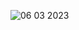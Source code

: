 ![06 03 2023](https://user-images.githubusercontent.com/125463515/223667903-cefa4f36-ac36-45bf-8531-7ff8823a1645.png)
